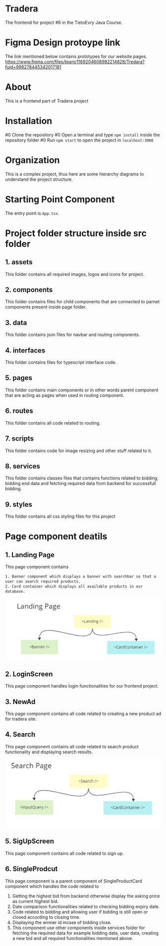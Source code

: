 # Tradera

The frontend for project #6 in the TietoEvry Java Course.

# Figma Design protoype link

The link mentioned below contains prototypes for our website pages.
https://www.figma.com/files/team/1169204608982214828/Tredara?fuid=998278445342017161

# About

This is a frontend part of Tradera project 

# Installation

#0 Clone the repository
#0 Open a terminal and type `npm install` inside the repository folder
#0 Run `npm start` to open the project in `localhost:3000`

# Organization

This is a complex project, thus here are some hierarchy diagrams to understand the project structure.

# Starting Point Component

The entry point is `App.tsx`.

# Project folder structure inside src folder

## 1. assets

This folder contains all required images, logos and icons for project.

## 2. components

This folder contains files for child components that are connected to parnet components present inside page folder.

## 3. data

This folder contains json files for navbar and routing components. 

## 4. interfaces

This folder contains files for typescript interface code.

## 5. pages

This folder contains main components or in other words parent component that are acting as pages when used in routing component.

## 6. routes

This folder contains all code related to routing.

## 7. scripts 

This folder contains code for image resizing and other stuff related to it. 

## 8. services

This folder contains classes files that contains functions related to bidding, bidding end data and fetching required data from backend for successfull bidding.

## 9. styles

This folder contains all css styling files for this project

# Page component deatils

## 1. Landing Page

This page component contains 
    
    1. Banner component which displays a banner with searchbar so that a user can search required products.
    2. Card container which displays all available products in our database.

![](src/assets/readme_images/LandingPage.png)

## 2. LoginScreen

This page component handles login functionalities for our frontend project.

## 3. NewAd

This page component contains all code related to creating a new product ad for tradera site.

## 4. Search

This page component contains all code related to search product functionality and displaying search results. 

![](src/assets/readme_images/SearchPage.png)

## 5. SigUpScreen

This page component contains all code related to sign up. 

## 6. SingleProdcut

This page component is a parent component of SingleProductCard component which handles the code related to 

1. Getting the highest bid from backend otherwise display the asking price as current highest bid.
2. Date comparison functionalities related to checking bidding expiry date.
3. Code related to bidding and allowing user if bidding is still open or closed according to closing time.
4. Displaying the winner id incase of bidding close.
5. This component use other components inside services folder for fetching the required data for example bidding data, user data, creating a new bid and all required functionalities mentioned above.